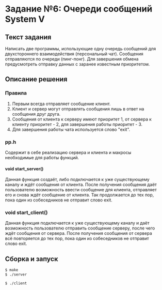 # Задание №6: Очереди сообщений System V

## Текст задания

Написать две программы, использующие одну очередь сообщений для двухстороннего взаимодействия (персональный чат).
Сообщения отправляются по очереди (пинг-понг).
Для завершения обмена предусмотреть отправку данных с заранее известным приоритетом.

## Описание решения

### Правила

1. Первым всегда отправляет сообщение клиент.
2. Клиент и сервер могут отправлять сообщения лишь в ответ на сообщения друг друга.
3. Сообщения от клиента к серверу имеют приоритет 1, от сервера к клиенту приоритет - 2, для завершения работы приоритет - 3.
4. Для завершения работы чата используется слово "exit".

### pp.h

Содержит в себе реализацию сервера и клиента и макросы необходимые для работы функций.

#### void start_server()

Данная функция создаёт, либо подключается к уже существующему каналу и ждёт сообщения от клиента. После получения сообщения даёт пользователю возможность ввести сообщение для клиента, отправляет его и снова ждёт сообщение от клиента. Так продолжается до тех пор, пока один из собеседников не отправит слово exit.

### void start_client()

Данная функция подключается к уже существующему каналу и даёт возможность пользователю отправить сообщение серверу, после чего ждёт сообщения от сервера. После получения сообщения от сервера всё повторяется до тех пор, пока один из собеседников не отправит слово exit.

## Сборка и запуск

``` bash
$ make
$ ./server
```

``` bash
$ ./client
```